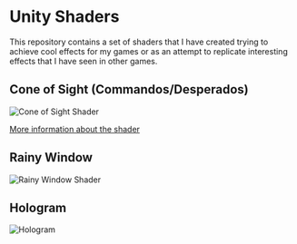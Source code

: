 # Unity Shaders

This repository contains a set of shaders that I have created trying to achieve cool effects for my games or as an attempt to replicate interesting effects that I have seen in other games.

## Cone of Sight (Commandos/Desperados)
![Cone of Sight Shader](https://raw.githubusercontent.com/joscanper/unity_shaders/master/Assets/Shaders/ConeOfSight/ConeOfSight.gif)

[More information about the shader](https://github.com/joscanper/unity_shaders/tree/master/Assets/Shaders/ConeOfSight)

## Rainy Window
![Rainy Window Shader](https://raw.githubusercontent.com/joscanper/unity_shaders/master/Assets/Shaders/RainyGlass/RainyGlass.gif)

## Hologram
![Hologram](https://raw.githubusercontent.com/joscanper/unity_shaders/master/Assets/Shaders/RainyGlass/RainyGlass.gif)
